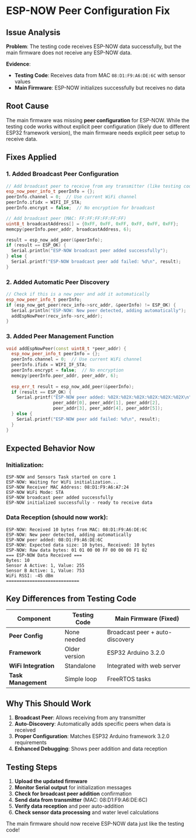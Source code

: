 # ESP-NOW Peer Configuration Fix

## Issue Analysis

**Problem**: The testing code receives ESP-NOW data successfully, but the main firmware does not receive any ESP-NOW data.

**Evidence**:
- **Testing Code**: Receives data from MAC `08:D1:F9:A6:DE:6C` with sensor values
- **Main Firmware**: ESP-NOW initializes successfully but receives no data

## Root Cause

The main firmware was missing **peer configuration** for ESP-NOW. While the testing code works without explicit peer configuration (likely due to different ESP32 framework version), the main firmware needs explicit peer setup to receive data.

## Fixes Applied

### 1. **Added Broadcast Peer Configuration**
```cpp
// Add broadcast peer to receive from any transmitter (like testing code)
esp_now_peer_info_t peerInfo = {};
peerInfo.channel = 0;  // Use current WiFi channel
peerInfo.ifidx = WIFI_IF_STA;
peerInfo.encrypt = false;  // No encryption for broadcast

// Add broadcast peer (MAC: FF:FF:FF:FF:FF:FF)
uint8_t broadcastAddress[] = {0xFF, 0xFF, 0xFF, 0xFF, 0xFF, 0xFF};
memcpy(peerInfo.peer_addr, broadcastAddress, 6);

result = esp_now_add_peer(&peerInfo);
if (result == ESP_OK) {
  Serial.println("ESP-NOW broadcast peer added successfully");
} else {
  Serial.printf("ESP-NOW broadcast peer add failed: %d\n", result);
}
```

### 2. **Added Automatic Peer Discovery**
```cpp
// Check if this is a new peer and add it automatically
esp_now_peer_info_t peerInfo;
if (esp_now_get_peer(recv_info->src_addr, &peerInfo) != ESP_OK) {
  Serial.println("ESP-NOW: New peer detected, adding automatically");
  addEspNowPeer(recv_info->src_addr);
}
```

### 3. **Added Peer Management Function**
```cpp
void addEspNowPeer(const uint8_t *peer_addr) {
  esp_now_peer_info_t peerInfo = {};
  peerInfo.channel = 0;  // Use current WiFi channel
  peerInfo.ifidx = WIFI_IF_STA;
  peerInfo.encrypt = false;  // No encryption
  memcpy(peerInfo.peer_addr, peer_addr, 6);
  
  esp_err_t result = esp_now_add_peer(&peerInfo);
  if (result == ESP_OK) {
    Serial.printf("ESP-NOW peer added: %02X:%02X:%02X:%02X:%02X:%02X\n",
                  peer_addr[0], peer_addr[1], peer_addr[2],
                  peer_addr[3], peer_addr[4], peer_addr[5]);
  } else {
    Serial.printf("ESP-NOW peer add failed: %d\n", result);
  }
}
```

## Expected Behavior Now

### **Initialization**:
```
ESP-NOW and Sensors Task started on core 1
ESP-NOW: Waiting for WiFi initialization...
ESP-NOW Receiver MAC Address: 08:D1:F9:A6:A7:24
ESP-NOW WiFi Mode: STA
ESP-NOW broadcast peer added successfully
ESP-NOW initialized successfully - ready to receive data
```

### **Data Reception** (should now work):
```
ESP-NOW: Received 10 bytes from MAC: 08:D1:F9:A6:DE:6C
ESP-NOW: New peer detected, adding automatically
ESP-NOW peer added: 08:D1:F9:A6:DE:6C
ESP-NOW: Expected data size: 10 bytes, Received: 10 bytes
ESP-NOW: Raw data bytes: 01 01 00 00 FF 00 00 00 F1 02
=== ESP-NOW Data Received ===
Bytes: 10
Sensor A Active: 1, Value: 255
Sensor B Active: 1, Value: 753
WiFi RSSI: -45 dBm
============================
```

## Key Differences from Testing Code

| Component | Testing Code | Main Firmware (Fixed) |
|-----------|-------------|----------------------|
| **Peer Config** | None needed | Broadcast peer + auto-discovery |
| **Framework** | Older version | ESP32 Arduino 3.2.0 |
| **WiFi Integration** | Standalone | Integrated with web server |
| **Task Management** | Simple loop | FreeRTOS tasks |

## Why This Should Work

1. **Broadcast Peer**: Allows receiving from any transmitter
2. **Auto-Discovery**: Automatically adds specific peers when data is received
3. **Proper Configuration**: Matches ESP32 Arduino framework 3.2.0 requirements
4. **Enhanced Debugging**: Shows peer addition and data reception

## Testing Steps

1. **Upload the updated firmware**
2. **Monitor Serial output** for initialization messages
3. **Check for broadcast peer addition** confirmation
4. **Send data from transmitter** (MAC: 08:D1:F9:A6:DE:6C)
5. **Verify data reception** and peer auto-addition
6. **Check sensor data processing** and water level calculations

The main firmware should now receive ESP-NOW data just like the testing code!
